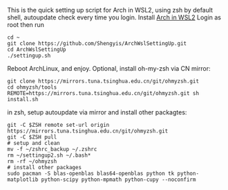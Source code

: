 This is the quick setting up script for Arch in WSL2, using zsh by default shell, autoupdate check every time you login.
Install [Arch in WSL2](https://github.com/yuk7/ArchWSL)
Login as root then run
```
cd ~
git clone https://github.com/Shengyis/ArchWslSettingUp.git
cd ArchWslSettingUp
./settingup.sh
```
Reboot ArchLinux, and enjoy. 
Optional, install oh-my-zsh via CN mirror:
```
git clone https://mirrors.tuna.tsinghua.edu.cn/git/ohmyzsh.git
cd ohmyzsh/tools
REMOTE=https://mirrors.tuna.tsinghua.edu.cn/git/ohmyzsh.git sh install.sh
```
in zsh, setup autoupdate via mirror and install other packagtes:
```
git -C $ZSH remote set-url origin https://mirrors.tuna.tsinghua.edu.cn/git/ohmyzsh.git
git -C $ZSH pull
# setup and clean
mv -f ~/zshrc_backup ~/.zshrc
rm ~/settingup2.sh ~/.bash*
rm -rf ~/ohmyzsh
# install other packages
sudo pacman -S blas-openblas blas64-openblas python tk python-matplotlib python-scipy python-mpmath python-cupy --noconfirm
```

